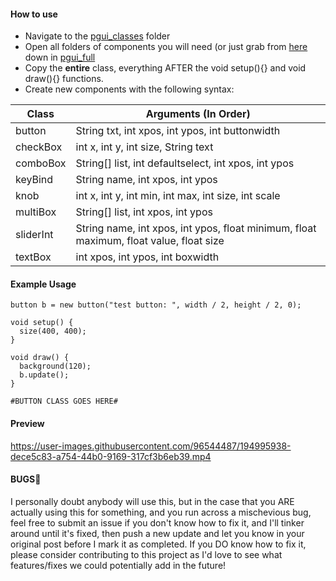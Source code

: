 #### How to use
* Navigate to the [pgui_classes](https://github.com/2lag/PGUI/tree/main/pgui_classes) folder
* Open all folders of components you will need (or just grab from [here](https://github.com/2lag/PGUI/blob/faf12621cf59b16232a42c13ac15658781123f12/pgui_full/pgui_full.pde#L47) down in [pgui_full](https://github.com/2lag/PGUI/blob/main/pgui_full/pgui_full.pde)
* Copy the __entire__ class, everything AFTER the void setup(){} and void draw(){} functions.
* Create new components with the following syntax:

| Class | Arguments (In Order) |
| ----- | -------------------- |
| button | String txt, int xpos, int ypos, int buttonwidth |
| checkBox | int x, int y, int size, String text |
| comboBox | String[] list, int defaultselect, int xpos, int ypos |
| keyBind | String name, int xpos, int ypos |
| knob | int x, int y, int min, int max, int size, int scale |
| multiBox | String[] list, int xpos, int ypos |
| sliderInt | String name, int xpos, int ypos, float minimum, float maximum, float value, float size |
| textBox | int xpos, int ypos, int boxwidth |

#### Example Usage
```
button b = new button("test button: ", width / 2, height / 2, 0);

void setup() {
  size(400, 400);
}

void draw() {
  background(120);
  b.update();
}

#BUTTON CLASS GOES HERE#
```

#### Preview
https://user-images.githubusercontent.com/96544487/194995938-dece5c83-a754-44b0-9169-317cf3b6eb39.mp4

#### BUGS🐛
I personally doubt anybody will use this, but in the case that you ARE actually using this for something, and you run across a mischevious bug, feel free to submit an issue if you don't know how to fix it, and I'll tinker around until it's fixed, then push a new update and let you know in your original post before I mark it as completed. If you DO know how to fix it, please consider contributing to this project as I'd love to see what features/fixes we could potentially add in the future!
